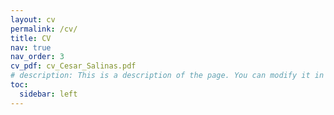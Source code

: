```yaml
---
layout: cv
permalink: /cv/
title: CV
nav: true
nav_order: 3
cv_pdf: cv_Cesar_Salinas.pdf
# description: This is a description of the page. You can modify it in '_pages/cv.md'. You can also change or remove the top pdf download button.
toc:
  sidebar: left
---
```

